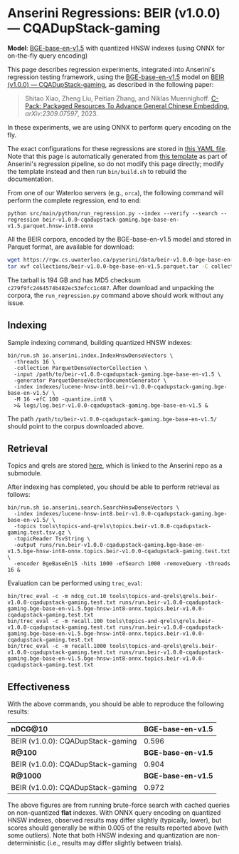 # Anserini Regressions: BEIR (v1.0.0) &mdash; CQADupStack-gaming

**Model**: [BGE-base-en-v1.5](https://huggingface.co/BAAI/bge-base-en-v1.5) with quantized HNSW indexes (using ONNX for on-the-fly query encoding)

This page describes regression experiments, integrated into Anserini's regression testing framework, using the [BGE-base-en-v1.5](https://huggingface.co/BAAI/bge-base-en-v1.5) model on [BEIR (v1.0.0) &mdash; CQADupStack-gaming](http://beir.ai/), as described in the following paper:

> Shitao Xiao, Zheng Liu, Peitian Zhang, and Niklas Muennighoff. [C-Pack: Packaged Resources To Advance General Chinese Embedding.](https://arxiv.org/abs/2309.07597) _arXiv:2309.07597_, 2023.

In these experiments, we are using ONNX to perform query encoding on the fly.

The exact configurations for these regressions are stored in [this YAML file](../../src/main/resources/regression/beir-v1.0.0-cqadupstack-gaming.bge-base-en-v1.5.parquet.hnsw-int8.onnx.yaml).
Note that this page is automatically generated from [this template](../../src/main/resources/docgen/templates/beir-v1.0.0-cqadupstack-gaming.bge-base-en-v1.5.parquet.hnsw-int8.onnx.template) as part of Anserini's regression pipeline, so do not modify this page directly; modify the template instead and then run `bin/build.sh` to rebuild the documentation.

From one of our Waterloo servers (e.g., `orca`), the following command will perform the complete regression, end to end:

```
python src/main/python/run_regression.py --index --verify --search --regression beir-v1.0.0-cqadupstack-gaming.bge-base-en-v1.5.parquet.hnsw-int8.onnx
```

All the BEIR corpora, encoded by the BGE-base-en-v1.5 model and stored in Parquet format, are available for download:

```bash
wget https://rgw.cs.uwaterloo.ca/pyserini/data/beir-v1.0.0-bge-base-en-v1.5.parquet.tar -P collections/
tar xvf collections/beir-v1.0.0-bge-base-en-v1.5.parquet.tar -C collections/
```

The tarball is 194 GB and has MD5 checksum `c279f9fc2464574b482ec53efcc1c487`.
After download and unpacking the corpora, the `run_regression.py` command above should work without any issue.

## Indexing

Sample indexing command, building quantized HNSW indexes:

```
bin/run.sh io.anserini.index.IndexHnswDenseVectors \
  -threads 16 \
  -collection ParquetDenseVectorCollection \
  -input /path/to/beir-v1.0.0-cqadupstack-gaming.bge-base-en-v1.5 \
  -generator ParquetDenseVectorDocumentGenerator \
  -index indexes/lucene-hnsw-int8.beir-v1.0.0-cqadupstack-gaming.bge-base-en-v1.5/ \
  -M 16 -efC 100 -quantize.int8 \
  >& logs/log.beir-v1.0.0-cqadupstack-gaming.bge-base-en-v1.5 &
```

The path `/path/to/beir-v1.0.0-cqadupstack-gaming.bge-base-en-v1.5/` should point to the corpus downloaded above.

## Retrieval

Topics and qrels are stored [here](https://github.com/castorini/anserini-tools/tree/master/topics-and-qrels), which is linked to the Anserini repo as a submodule.

After indexing has completed, you should be able to perform retrieval as follows:

```
bin/run.sh io.anserini.search.SearchHnswDenseVectors \
  -index indexes/lucene-hnsw-int8.beir-v1.0.0-cqadupstack-gaming.bge-base-en-v1.5/ \
  -topics tools\topics-and-qrels\topics.beir-v1.0.0-cqadupstack-gaming.test.tsv.gz \
  -topicReader TsvString \
  -output runs/run.beir-v1.0.0-cqadupstack-gaming.bge-base-en-v1.5.bge-hnsw-int8-onnx.topics.beir-v1.0.0-cqadupstack-gaming.test.txt \
  -encoder BgeBaseEn15 -hits 1000 -efSearch 1000 -removeQuery -threads 16 &
```

Evaluation can be performed using `trec_eval`:

```
bin/trec_eval -c -m ndcg_cut.10 tools\topics-and-qrels\qrels.beir-v1.0.0-cqadupstack-gaming.test.txt runs/run.beir-v1.0.0-cqadupstack-gaming.bge-base-en-v1.5.bge-hnsw-int8-onnx.topics.beir-v1.0.0-cqadupstack-gaming.test.txt
bin/trec_eval -c -m recall.100 tools\topics-and-qrels\qrels.beir-v1.0.0-cqadupstack-gaming.test.txt runs/run.beir-v1.0.0-cqadupstack-gaming.bge-base-en-v1.5.bge-hnsw-int8-onnx.topics.beir-v1.0.0-cqadupstack-gaming.test.txt
bin/trec_eval -c -m recall.1000 tools\topics-and-qrels\qrels.beir-v1.0.0-cqadupstack-gaming.test.txt runs/run.beir-v1.0.0-cqadupstack-gaming.bge-base-en-v1.5.bge-hnsw-int8-onnx.topics.beir-v1.0.0-cqadupstack-gaming.test.txt
```

## Effectiveness

With the above commands, you should be able to reproduce the following results:

| **nDCG@10**                                                                                                  | **BGE-base-en-v1.5**|
|:-------------------------------------------------------------------------------------------------------------|-----------|
| BEIR (v1.0.0): CQADupStack-gaming                                                                            | 0.596     |
| **R@100**                                                                                                    | **BGE-base-en-v1.5**|
| BEIR (v1.0.0): CQADupStack-gaming                                                                            | 0.904     |
| **R@1000**                                                                                                   | **BGE-base-en-v1.5**|
| BEIR (v1.0.0): CQADupStack-gaming                                                                            | 0.972     |

The above figures are from running brute-force search with cached queries on non-quantized **flat** indexes.
With ONNX query encoding on quantized HNSW indexes, observed results may differ slightly (typically, lower), but scores should generally be within 0.005 of the results reported above (with some outliers).
Note that both HNSW indexing and quantization are non-deterministic (i.e., results may differ slightly between trials).
